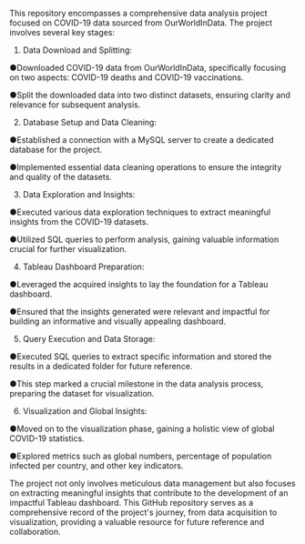 This repository encompasses a comprehensive data analysis project focused on COVID-19 data sourced from OurWorldInData. The project involves several key stages:

1. Data Download and Splitting:

●Downloaded COVID-19 data from OurWorldInData, specifically focusing on two aspects: COVID-19 deaths and COVID-19 vaccinations.

●Split the downloaded data into two distinct datasets, ensuring clarity and relevance for subsequent analysis.

2. Database Setup and Data Cleaning:

●Established a connection with a MySQL server to create a dedicated database for the project.

●Implemented essential data cleaning operations to ensure the integrity and quality of the datasets.

3. Data Exploration and Insights:

●Executed various data exploration techniques to extract meaningful insights from the COVID-19 datasets.

●Utilized SQL queries to perform analysis, gaining valuable information crucial for further visualization.

4. Tableau Dashboard Preparation:

●Leveraged the acquired insights to lay the foundation for a Tableau dashboard.

●Ensured that the insights generated were relevant and impactful for building an informative and visually appealing dashboard.

5. Query Execution and Data Storage:

●Executed SQL queries to extract specific information and stored the results in a dedicated folder for future reference.

●This step marked a crucial milestone in the data analysis process, preparing the dataset for visualization.

6. Visualization and Global Insights:

●Moved on to the visualization phase, gaining a holistic view of global COVID-19 statistics.

●Explored metrics such as global numbers, percentage of population infected per country, and other key indicators.

The project not only involves meticulous data management but also focuses on extracting meaningful insights that contribute to the development of an impactful Tableau dashboard. This GitHub repository serves as a comprehensive record of the project's journey, from data acquisition to visualization, providing a valuable resource for future reference and collaboration.
